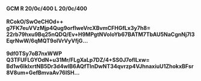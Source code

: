 #### GCM R 20/0c/400 L 20/0c/400
**RCokO/SwOeCHOd++**<br/>**g7FK7euVVzMjp4Qug9orflweVrcXBvmCFHGfLx3y7h8=**<br/>**22rb79hxu9Bq25nQDQ/Ev+H9MPgtNVoIoYb67BATM7TbAU5NaCgnNj7l3EqrNwW/6qMQT9olVrVyVfjG...**<br/><br/>
**9df0TSy7oB7nxWWP**<br/>**Q3TFUFLGYOdN+u31Mr/FLgXaLp7DZ/4+SS0J7oflLxw=**<br/>**Bd1w6lklxrtNB5Dr3d4wlB6AQfTInDwNT34qvrzp4VJhnaxiuU1ZhokxBFsr8V8um+GefBmvaAv76ISH...**